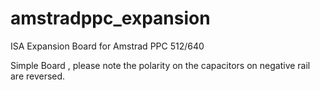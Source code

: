 # amstradppc_expansion
ISA Expansion Board for Amstrad PPC 512/640

Simple Board , please note the polarity on the capacitors on negative rail are reversed.

